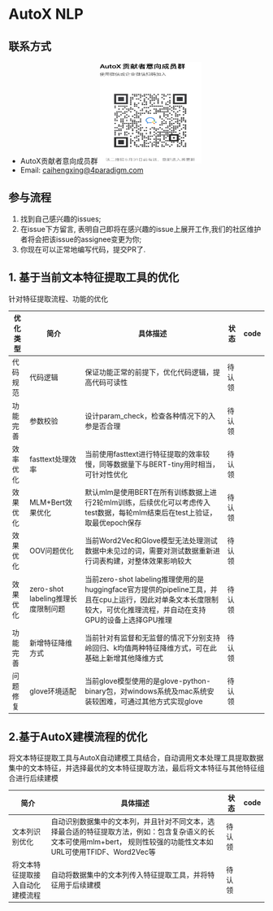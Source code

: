 # AutoX NLP

## 联系方式

- AutoX贡献者意向成员群
  <img src="../../img/developers_0531.jpeg" width = "200" height = "200" alt="wechat" align=center/>
- Email: caihengxing@4paradigm.com

## 参与流程
1. 找到自己感兴趣的issues;
2. 在issue下方留言, 表明自己即将在感兴趣的issue上展开工作,我们的社区维护者将会把该issue的assignee变更为你;
3. 你现在可以正常地编写代码，提交PR了.
## 1. 基于当前文本特征提取工具的优化
针对特征提取流程、功能的优化

| 优化类型 | 简介                         | 具体描述                                                                                                      | 状态  | code |
|------|----------------------------|-----------------------------------------------------------------------------------------------------------|-----|------|
| 代码规范 | 代码逻辑                       | 保证功能正常的前提下，优化代码逻辑，提高代码可读性                                                                                 | 待认领 |      |
| 功能完善 | 参数校验                       | 设计param_check，检查各种情况下的入参是否合理                                                                              | 待认领 |      |
| 效率优化 | fasttext处理效率               | 当前使用fasttext进行特征提取的效率较慢，同等数据量下与BERT-tiny用时相当，可针对性优化                                                       | 待认领 |      |
| 效果优化 | MLM+Bert效果优化               | 默认mlm是使用BERT在所有训练数据上进行2轮mlm训练，后续优化可以考虑传入test数据，每轮mlm结束后在test上验证，取最优epoch保存                                | 待认领 |      |
| 效果优化 | OOV问题优化                    | 当前Word2Vec和Glove模型无法处理测试数据中未见过的词，需要对测试数据重新进行词表构建，对整体效果影响较大                                                | 待认领 |      |
| 效果优化 | zero-shot labeling推理长度限制问题 | 当前zero-shot labeling推理使用的是huggingface官方提供的pipeline工具，并且在cpu上运行，因此对单条文本长度限制较大，可优化推理流程，并自动在支持GPU的设备上选择GPU推理 | 待认领 |      |
| 功能完善 | 新增特征降维方式                   | 当前针对有监督和无监督的情况下分别支持岭回归、k均值两种特征降维方式，可在此基础上新增其他降维方式                                                         | 待认领 |      ||      |                            |                                                                                                           |     |      |
| 问题修复 | glove环境适配                  | 当前glove模型使用的是glove-python-binary包，对windows系统及mac系统安装较困难，可通过其他方式实现glove                                    | 待认领 |      || 代码逻辑 |         |                                                                                                           |     |      |

## 2.基于AutoX建模流程的优化
将文本特征提取工具与AutoX自动建模工具结合，自动调用文本处理工具提取数据集中的文本特征，并选择最优的文本特征提取方法，最后将文本特征与其他特征组合进行后续建模

| 简介              | 具体描述                                                                                           | 状态  | code |
|-----------------|------------------------------------------------------------------------------------------------|-----|------|
| 文本列识别优化         | 自动识别数据集中的文本列，并且针对不同文本，选择最合适的特征提取方法，例如：包含复杂语义的长文本可使用mlm+bert， 规则性较强的功能性文本如URL可使用TFIDF、Word2Vec等 | 待认领 |      |
| 将文本特征提取接入自动化建模流程 | 自动将数据集中的文本列传入特征提取工具，并将特征用于后续建模                                                                 | 待认领 |      ||                 |                                                                                                |     |      |                 |                                                                                                |     |      |


